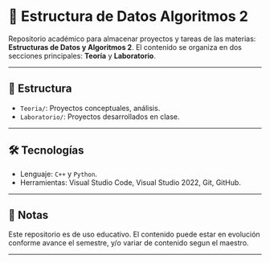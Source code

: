 # 📘 Estructura de Datos Algoritmos 2

Repositorio académico para almacenar proyectos y tareas de las materias: **Estructuras de Datos y Algoritmos 2**.
El contenido se organiza en dos secciones principales: **Teoría** y **Laboratorio**.

---

## 📁 Estructura

- `Teoria/`: Proyectos conceptuales, análisis.
- `Laboratorio/`: Proyectos desarrollados en clase.

---

## 🛠️ Tecnologías

- Lenguaje: `C++` y `Python`.
- Herramientas: Visual Studio Code, Visual Studio 2022, Git, GitHub.

---

## 📝 Notas

Este repositorio es de uso educativo. El contenido puede estar en evolución conforme avance el semestre, y/o variar de contenido segun el maestro.

---
